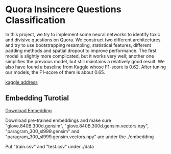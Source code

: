 # Quora Insincere Questions Classification

In this project, we try to implement some neural networks to identify toxic and divisive questions on Quora. We construct two different architectures and try to use bootstrapping resampling, statistical features, different padding methods and spatial dropout to improve performance. The first model is slightly more complicated, but it works very well; another one simplifies the previous model, but still maintains a relatively good result. We also have found a baseline from Kaggle whose F1-score is 0.62. After tuning our models, the F1-score of them is about 0.65. 

[kaggle address](https://www.kaggle.com/c/quora-insincere-questions-classification/overview)

## Embedding Turotial

[Download Embedding](https://www.kaggle.com/iezepov/gensim-embeddings-dataset)

Download pre-trained embeddings and make sure "glove.840B.300d.gensim", "glove.840B.300d.gensim.vectors.npy", "paragram_300_sl999.gensim" and "paragram_300_sl999.gensim.vectors.npy" are under the ./embedding

Put "train.csv" and "test.csv" under ./data
